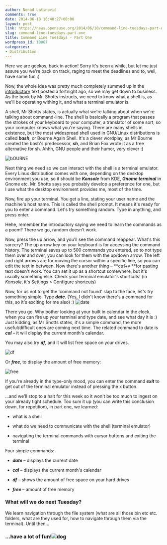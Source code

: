```yaml
---
author: Nenad Latinović
comments: true
date: 2014-06-10 16:48:27+00:00
layout: post
link: https://news.opensuse.org/2014/06/10/command-line-tuesdays-part-one/
slug: command-line-tuesdays-part-one
title: Command Line Tuesdays - Part One
wordpress_id: 18067
categories:
- Distribution
---
```


Here we are geekos, back in action! Sorry it's been a while, but let me just assure you we're back on track, raging to meet the deadlines and to, well, have some fun :)




<!-- more -->




Now, the whole idea was pretty much completely summed up in the [introductory](https://news.opensuse.org/2014/05/27/command-line-tuesdays-the-introductory/) text posted a fortnight ago, so we may get down to business. As the book by Mr. Shotts instructs, we need to know what a shell is, as we'll be operating withing it, and what a terminal emulator is.




A shell, Mr Shotts states, is actually what we're talking about when we're talking about command-line. The shell is basically a program that passes the strokes of your keyboard to your computer, a translator of some sort, so your computer knows what you're saying. There are many shells in existence, but the most widespread shell used in GNU/Linux distributions is called **_bash_**, or Bourne Again Shell. It's a clever wordplay, as Mr Bourne created the bash's predecessor, _**sh**_, and Brian Fox wrote it as a free alternative for sh. Ahhh, GNU people and their humor, very clever :)


![bOURNE](http://paste.opensuse.org/images/54535272.jpg)


Next thing we need so we can interact with the shell is a terminal emulator. Every Linux distribution comes with one, depending on the desktop environment you use, so it should be **_Konsole_** from KDE, **_Gnome terminal_** in Gnome etc. Mr. Shotts says you probably develop a preference for one, but I use what the desktop environment provides me, most of the time.




Now, fire up your terminal. You get a line, stating your user name and the machine's host name. This is called the shell prompt. It means it's ready for you to enter a command. Let's try something random. Type in anything, and press enter.




Hehe, remember the introductory saying we need to learn the commands as a poem? There we go, random doesn't work.




Now, press the up arrow, and you'll see the command reappear. What's this sorcery? The up arrow key on your keyboard is for accessing the command history. The terminal saves up to 500 commands you entered, so to not type them over and over, you can look for them with the up/down arrow. The left and right arrows are for moving the cursor within a specific line, so you can edit the text in between. Now there's another thing – **ctrl+v **for pasting text doesn't work. You can set it up as a shortcut somewhere, but it's usually something else. Check your terminal emulator's shortcuts! (in _Konsole_, it's Settings > Configure shortcuts)




Now, for us not to get the 'command not found' slap to the face, let's try something simple. Type **_date_**. (Yes, I didn't know there's a command for this, so it's exciting for me also) :) ![date](http://paste.opensuse.org/images/7123365.png)




There you go. Why bother looking at your built in calendar in the clock, when you can fire up your terminal and type date, and see what day it is :) Just kidding, as Mr Shotts states, it's a simple command, the more useful/difficult ones are coming next time. The related command to date is _**cal**_ – it will display the current month's calendar.




You may also try **_df_**, and it will list free space on your drives.


![df](http://paste.opensuse.org/images/44662534.png)


Or _**free**_, to display the amount of free memory:


![free](http://paste.opensuse.org/images/44548116.png)


If you're already in the type-only mood, you can enter the command _**exit**_ to get out of the terminal emulator instead of pressing the x button.




...and we'll stop to a halt for this week so it won't be too much to ingest on your already tight schedule. Too sum it up (you can write this conclusion down, for repetition), in part one, we learned:






	
  * what is a shell

	
  * what do we need to communicate with the shell (terminal emulator)

	
  * navigating the terminal commands with cursor buttons and exiting the terminal




Four simple commands:






	
  * _**date**_ – displays the current date

	
  * _**cal**_ – displays the current month's calendar

	
  * _**df**_ – shows the amount of free space on your hard drives

	
  * _**free**_ – amount of free memory




### What will we do next Tuesday?




We learn navigation through the file system (what are all those bin etc etc. folders, what are they used for, how to navigate through them via the terminal). Until then...





### ...have a lot of fun!![dog](http://paste.opensuse.org/images/40949666.jpg)
